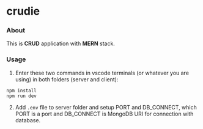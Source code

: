 # crudie
### About
This is **CRUD** application with **MERN** stack.
### Usage
1. Enter these two commands in vscode terminals (or whatever you are using) in both folders (server and client):<br/>
```
npm install
npm run dev
```
2. Add `.env` file to server folder and setup PORT and DB_CONNECT, which PORT is a port and DB_CONNECT is MongoDB URI for connection with database.
